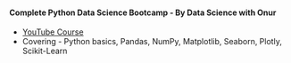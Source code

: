#### Complete Python Data Science Bootcamp - By Data Science with Onur
* [YouTube Course](https://www.youtube.com/watch?v=6gDLcTcePhM)
* Covering - Python basics, Pandas, NumPy, Matplotlib, Seaborn, Plotly, Scikit-Learn
